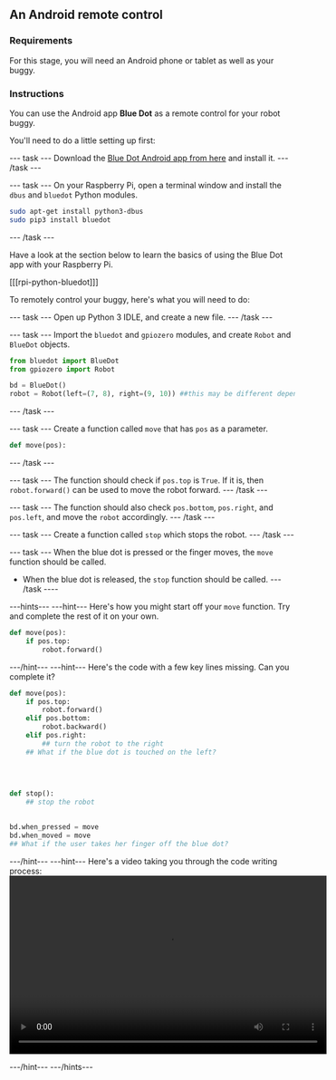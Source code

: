 ## An Android remote control

### Requirements
For this stage, you will need an Android phone or tablet as well as your buggy.

### Instructions
You can use the Android app **Blue Dot** as a remote control for your robot buggy.

You'll need to do a little setting up first:

--- task ---
Download the [Blue Dot Android app from here](https://play.google.com/store/apps/details?id=com.stuffaboutcode.bluedot&hl=en_GB) and install it.
--- /task ---

--- task ---
On your Raspberry Pi, open a terminal window and install the `dbus` and `bluedot` Python modules.

```bash
sudo apt-get install python3-dbus
sudo pip3 install bluedot
```
--- /task ---

Have a look at the section below to learn the basics of using the Blue Dot app with your Raspberry Pi.

[[[rpi-python-bluedot]]]

To remotely control your buggy, here's what you will need to do:

--- task ---
Open up Python 3 IDLE, and create a new file.
--- /task ---

--- task ---
Import the `bluedot` and `gpiozero` modules, and create `Robot` and `BlueDot` objects.
```python
from bluedot import BlueDot
from gpiozero import Robot

bd = BlueDot()
robot = Robot(left=(7, 8), right=(9, 10)) ##this may be different depending on your wiring
```
--- /task ---

--- task ---
Create a function called `move` that has `pos` as a parameter.
```python
def move(pos):
```
--- /task ---

--- task ---
The function should check if `pos.top` is `True`. If it is, then `robot.forward()` can be used to move the robot forward.
--- /task ---

--- task ---
The function should also check `pos.bottom`, `pos.right`, and `pos.left`, and move the `robot` accordingly.
--- /task ---

--- task ---
Create a function called `stop` which stops the robot.
--- /task ---

--- task ---
When the blue dot is pressed or the finger moves, the `move` function should be called.
- When the blue dot is released, the `stop` function should be called.
--- /task ---- 

---hints--- ---hint---
Here's how you might start off your `move` function. Try and complete the rest of it on your own.

```python
def move(pos):
    if pos.top:
        robot.forward()
```
---/hint--- ---hint---
Here's the code with a few key lines missing. Can you complete it?
```python
def move(pos):
    if pos.top:
        robot.forward()
    elif pos.bottom:
        robot.backward()
    elif pos.right:
		## turn the robot to the right
	## What if the blue dot is touched on the left?
   
   
   

def stop():
	## stop the robot
   

bd.when_pressed = move
bd.when_moved = move
## What if the user takes her finger off the blue dot?
```
---/hint--- ---hint---
Here's a video taking you through the code writing process:
<video width="560" height="315" controls>
<source src="images/blue-dot-remote.webm" type="video/webm">
If your browser does not support WebM video, try Firefox or Chrome.
</video>

---/hint--- ---/hints---

